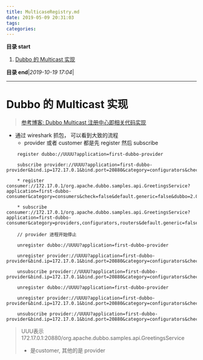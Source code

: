 ```yaml
---
title: MulticaseRegistry.md
date: 2019-05-09 20:31:03
tags: 
categories: 
---
```


**目录 start**
 
1. [Dubbo 的 Multicast 实现](#dubbo-的-multicast-实现)

**目录 end**|_2019-10-19 17:04_|
****************************************
# Dubbo 的 Multicast 实现
> [参考博客: Dubbo Multicast 注册中心即相关代码实现](http://www.cnblogs.com/ghj1976/p/5328376.html)  

- 通过 wireshark 抓包， 可以看到大致的流程
    - provider 或者 customer 都是先 register 然后 subscribe

```
    register dubbo://UUUU?application=first-dubbo-provider

    subscribe provider://UUUU?application=first-dubbo-provider&bind.ip=172.17.0.1&bind.port=20880&category=configurators&check=false

    * register consumer://172.17.0.1/org.apache.dubbo.samples.api.GreetingsService?application=first-dubbo-consumer&category=consumers&check=false&default.generic=false&dubbo=2.0.2&generic=false&interface=org.apache.dubbo.samples.api.GreetingsService&methods=sayHi&pid=27381&release=2.7.0&side=consumer&timestamp=1557386946272

    * subscribe consumer://172.17.0.1/org.apache.dubbo.samples.api.GreetingsService?application=first-dubbo-consumer&category=providers,configurators,routers&default.generic=false&dubbo=2.0.2&generic=false&interface=org.apache.dubbo.samples.api.GreetingsService&methods=sayHi&pid=27381&release=2.7.0&side=consumer&timestamp=1557386946272

    // provider 进程开始停止

    unregister dubbo://UUUU?application=first-dubbo-provider

    unregister provider://UUUU?application=first-dubbo-provider&bind.ip=172.17.0.1&bind.port=20880&category=configurators&check=false

    unsubscribe provider://UUUU?application=first-dubbo-provider&bind.ip=172.17.0.1&bind.port=20880&category=configurators&check=false

    unregister dubbo://UUUU?application=first-dubbo-provider

    unregister provider://UUUU?application=first-dubbo-provider&bind.ip=172.17.0.1&bind.port=20880&category=configurators&check=false

    unsubscribe provider://UUUU?application=first-dubbo-provider&bind.ip=172.17.0.1&bind.port=20880&category=configurators&check=false
```
> UUU表示 172.17.0.1:20880/org.apache.dubbo.samples.api.GreetingsService
> * 是customer, 其他的是 provider


